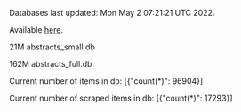 Databases last updated: Mon May  2 07:21:21 UTC 2022. 

Available [here](https://github.com/cbeauhilton/ash-db/releases).


21M	abstracts_small.db

162M	abstracts_full.db

Current number of items in db:
[{"count(*)": 96904}]

Current number of scraped items in db:
[{"count(*)": 17293}]
